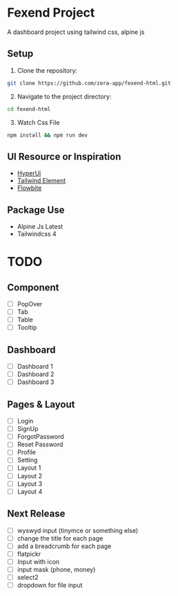 # Fexend Project

A dashboard project using tailwind css, alpine js

## Setup

1. Clone the repository:

```bash
git clone https://github.com/zera-app/fexend-html.git
```

2. Navigate to the project directory:

```bash
cd fexend-html
```

3. Watch Css File

```bash
npm install && npm run dev
```

## UI Resource or Inspiration

- [HyperUi](https://www.hyperui.dev)
- [Tailwind Element](https://tw-elements.com/)
- [Flowbite](https://flowbite.com/)

## Package Use

- Alpine Js Latest
- Tailwindcss 4

# TODO

## Component

- [ ] PopOver
- [ ] Tab
- [ ] Table
- [ ] Tooltip

## Dashboard

- [ ] Dashboard 1
- [ ] Dashboard 2
- [ ] Dashboard 3

## Pages & Layout

- [ ] Login
- [ ] SignUp
- [ ] ForgotPassword
- [ ] Reset Password
- [ ] Profile
- [ ] Setting
- [ ] Layout 1
- [ ] Layout 2
- [ ] Layout 3
- [ ] Layout 4

## Next Release

- [ ] wyswyd input (tinymce or something else)
- [ ] change the title for each page
- [ ] add a breadcrumb for each page
- [ ] flatpickr
- [ ] Input with icon
- [ ] input mask (phone, money)
- [ ] select2
- [ ] dropdown for file input
